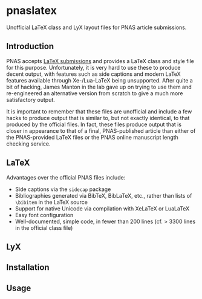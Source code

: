 pnaslatex
=========

Unofficial LaTeX class and LyX layout files for PNAS article submissions.

## Introduction
PNAS accepts [LaTeX submissions](http://www.pnas.org/site/authors/LaTex.xhtml) and provides a LaTeX class and style file for this purpose. Unfortunately, it is very hard to use these to produce decent output, with features such as side captions and modern LaTeX features available through Xe-/Lua-LaTeX being unsupported. After quite a bit of hacking, James Manton in the lab gave up on trying to use them and re-engineered an alternative version from scratch to give a much more satisfactory output.

It is important to remember that these files are unofficial and include a few hacks to produce output that is similar to, but not exactly identical, to that produced by the official files. In fact, these files produce output that is closer in appearance to that of a final, PNAS-published article than either of the PNAS-provided LaTeX files or the PNAS online manuscript length checking service.


## LaTeX
Advantages over the official PNAS files include:
 * Side captions via the ``sidecap`` package
 * Bibliographies generated via BibTeX, BibLaTeX, etc., rather than lists of ``\bibitem`` in the LaTeX source
 * Support for native Unicode via compilation with XeLaTeX or LuaLaTeX
 * Easy font configuration
 * Well-documented, simple code, in fewer than 200 lines (cf. > 3300 lines in the official class file)


## LyX


## Installation


## Usage